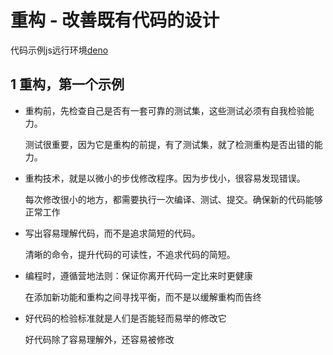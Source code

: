 # 重构 - 改善既有代码的设计 

代码示例js远行环境[deno](https://deno.land/)

## 1 重构，第一个示例

- 重构前，先检查自己是否有一套可靠的测试集，这些测试必须有自我检验能力。
  
  测试很重要，因为它是重构的前提，有了测试集，就了检测重构是否出错的能力。

- 重构技术，就是以微小的步伐修改程序。因为步伐小，很容易发现错误。

  每次修改很小的地方，都需要执行一次编译、测试、提交。确保新的代码能够正常工作

- 写出容易理解代码，而不是追求简短的代码。
  
  清晰的命令，提升代码的可读性，不追求代码的简短。

- 编程时，遵循营地法则：保证你离开代码一定比来时更健康
  
  在添加新功能和重构之间寻找平衡，而不是以缓解重构而告终

- 好代码的检验标准就是人们是否能轻而易举的修改它

  好代码除了容易理解外，还容易被修改